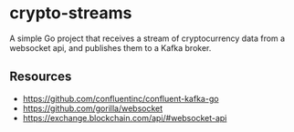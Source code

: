 # crypto-streams

A simple Go project that receives a stream of cryptocurrency data from a websocket api, and publishes them to a Kafka broker.

## Resources

- https://github.com/confluentinc/confluent-kafka-go
- https://github.com/gorilla/websocket
- https://exchange.blockchain.com/api/#websocket-api
